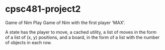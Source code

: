 # cpsc481-project2
Game of Nim
Play Game of Nim with the first player 'MAX'. 

A state has the player to move, a cached utility, a list of moves in the form of a list of (x, y) positions, and a board, in the form of a list with the number of objects in each row.
